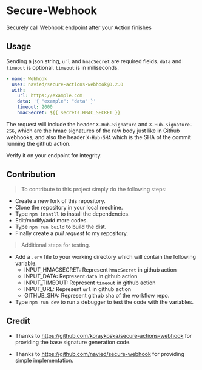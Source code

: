 # Secure-Webhook

Securely call Webhook endpoint after your Action finishes

## Usage

Sending a json string, ``url`` and  ``hmacSecret`` are required fields. ``data`` and ``timeout`` is optional. ``timeout`` is in miliseconds.

```yaml
- name: Webhook
  uses: navied/secure-actions-webhook@0.2.0
  with:
    url: https://example.com
    data: '{ "example": "data" }'
    timeout: 2000
    hmacSecret: ${{ secrets.HMAC_SECRET }}
```

The request will include the header `X-Hub-Signature` and `X-Hub-Signature-256`, which are the hmac signatures of the raw body just like in Github webhooks, and also the header `X-Hub-SHA` which is the SHA of the commit running the github action.

Verify it on your endpoint for integrity.

## Contribution

> To contribute to this project simply do the following steps:

- Create a new fork of this repository.
- Clone the repository in your local mechine.
- Type ``npm insatll`` to install the dependencies.
- Edit/modify/add more codes.
- Type ``npm run build`` to build the dist.
- Finally create a *pull request* to my repository.

> Additional steps for testing.

- Add a ``.env`` file to your working directory which will contain the following variable.
  - INPUT_HMACSECRET: Represent ``hmacSecret`` in github action
  - INPUT_DATA: Represent ``data`` in github action
  - INPUT_TIMEOUT: Represent ``timeout`` in github action
  - INPUT_URL: Represent ``url`` in github action
  - GITHUB_SHA: Represent github sha of the workflow repo.
- Type ``npm run dev`` to run a debugger to test the code with the variables.

## Credit

- Thanks to <https://github.com/koraykoska/secure-actions-webhook> for providing the base signature generation code.

- Thanks to <https://github.com/navied/secure-webhook> for providing simple implementation.

